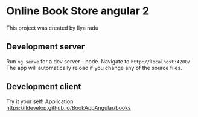 # Online Book Store angular 2 

This project was created by Ilya radu

## Development server
Run `ng serve` for a dev server - node. Navigate to `http://localhost:4200/`. The app will automatically reload if you change any of the source files.

## Development client
Try it your self! Application https://ildevelop.github.io/BookAppAngular/books


